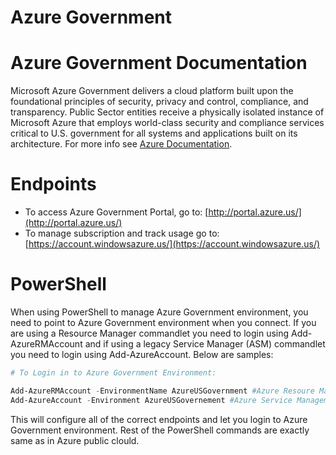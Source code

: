 # Azure Government

# Azure Government Documentation

Microsoft Azure Government delivers a cloud platform built upon the foundational principles of security, privacy and control, compliance, and transparency. Public Sector entities receive a physically isolated instance of Microsoft Azure that employs world-class security and compliance services critical to U.S. government for all systems and applications built on its architecture. For more info see [Azure Documentation](https://docs.microsoft.com/en-us/azure/azure-government-overview?toc=%2fazure%2fazure-government%2ftoc.json).

# Endpoints
* To access Azure Government Portal, go to: [http://portal.azure.us/](http://portal.azure.us/)
* To manage subscription and track usage go to: [https://account.windowsazure.us/](https://account.windowsazure.us/)

# PowerShell 
When using PowerShell to manage Azure Government environment, you need to point to Azure Government environment when you connect. If you are using a Resource Manager commandlet you need to login using Add-AzureRMAccount and if using a legacy Service Manager (ASM) commandlet you need to login using Add-AzureAccount.  Below are samples:

```PowerShell
# To Login in to Azure Government Environment:

Add-AzureRMAccount -EnvironmentName AzureUSGovernment #Azure Resoure Manager:
Add-AzureAccount -Environment AzureUSGovernement #Azure Service Management (classic)

```
This will configure all of the correct endpoints and let you login to Azure Government environment. Rest of the PowerShell commands are exactly same as in Azure public clould. 
